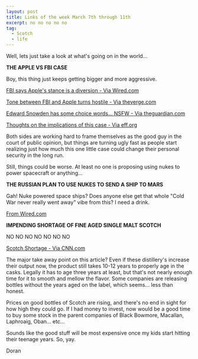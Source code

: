 ```yaml
---
layout: post
title: Links of the week March 7th through 11th
excerpt: no no no no no
tag:
  - Scotch
  - life
---
```


Well, lets just take a look at what's going on in the world...

**THE APPLE VS FBI CASE**

Boy, this thing just keeps getting bigger and more aggressive.

[FBI says Apple's stance is a diversion - Via Wired.com](http://www.wired.com/2016/03/government-calls-apples-iphone-arguments-san-bernardino-case-diversion/)

[Tone between FBI and Apple turns hostile - Via theverge.com](http://www.theverge.com/2016/3/10/11196548/apple-accuses-department-of-justice-fbi-smearing-desperation)

[Edward Snowden has some choice words... NSFW - Via theguardian.com](http://www.theguardian.com/technology/2016/mar/09/edward-snowden-fbi-san-bernardino-iphone-bullshit-nsa-apple)

[Thoughts on the implications of this case - Via eff.org](https://www.eff.org/deeplinks/2016/03/apple-all-writs-act-and-limitless-surveillance)

Both sides are working hard to frame themselves as the good guy in the court of public opinion, but things are turning ugly fast as people start realizing just how much this one little case could change their personal security in the long run.

Still, things could be worse. At least no one is proposing using nukes to power spacecraft or anything...

**THE RUSSIAN PLAN TO USE NUKES TO SEND A SHIP TO MARS**

Gah! Nuke powered space ships? Does anyone else get that whole "Cold War never really went away" vibe from this? I need a drink.

[From Wired.com](http://www.wired.com/2016/03/russia-thinks-can-use-nukes-fly-mars-90-days-can-find-rubles/)

**IMPENDING SHORTAGE OF FINE AGED SINGLE MALT SCOTCH**

NO NO NO NO NO NO NO

[Scotch Shortage - Via CNN.com](http://money.cnn.com/2016/03/04/luxury/global-single-malt-scotch-whisky-drought/index.html)

The major take away point on this article? Even if these distillery's increase their output now, the product still takes 10-12 years to properly age in the casks. Legally it has to age three years at least, but that's not nearly enough time for it to smooth and mellow the flavor. Some companies are releasing bottles without the years aged on the label, which seems... less than honest.

Prices on good bottles of Scotch are rising, and there's no end in sight for how high they could go. If I had money to invest, now would be a good time to buy some stock in the parent companies of Black Bowmore, Macallan, Laphroaig, Oban... etc...

Sounds like the good stuff will be most expensive once my kids start hitting their teenage years. So, yay.

Doran
